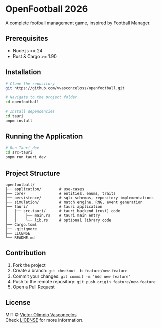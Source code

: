# OpenFootball 2026

A complete football management game, inspired by Football Manager.

## Prerequisites

- Node.js >= 24
- Rust & Cargo >= 1.90

## Installation

```bash
# Clone the repository
git https://github.com/vvasconceloss/openfootball.git

# Navigate to the project folder
cd openfootball

# Install dependencies
cd tauri
pnpm install
```

## Running the Application

```bash
# Run Tauri dev
cd src-tauri
pnpm run tauri dev
```

## Project Structure

```
openfootball/
├── application/        # use-cases
├── core/               # entities, enums, traits
├── persistence/        # sqlx schemas, repository implementations
├── simulation/         # match engine, RNG, event generation
├── tauri/              # tauri application
│   ├── src-tauri/      # tauri backend (rust) code
│   │    ├── main.rs    # tauri main entry
│   │    └── lib.rs     # optional library code
├── Cargo.toml
├── .gitignore
├── LICENSE
└── README.md           
```

## Contribution

1. Fork the project
2. Create a branch: `git checkout -b feature/new-feature`
3. Commit your changes: `git commit -m 'Add new feature'`
4. Push to the remote repository: `git push origin feature/new-feature`
5. Open a Pull Request

## License

MIT © [Victor Olimpio Vasconcelos](https://github.com/vvasconceloss)
</br>
Check [LICENSE](./LICENSE) for more information.